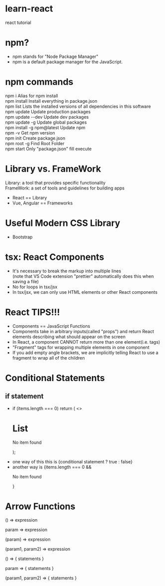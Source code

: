 # learn-react

react tutorial

# npm?

- npm stands for "Node Package Manager"
- npm is a default package manager for the JavaScript.

# npm commands

npm i Alias for npm install  
npm install Install everything in package.json  
npm list Lists the installed versions of all dependencies in this software  
npm update Update production packages  
npm update --dev Update dev packages  
npm update -g Update global packages  
npm install -g npm@latest Update npm  
npm -v Get npm version  
npm init Create package.json  
npm root -g Find Root Folder  
npm start Only "package.json" fill execute

# Library vs. FrameWork

Library: a tool that provides specific functionality  
FrameWork: a set of tools and guidelines for building apps

- React == Library
- Vue, Angular == Frameworks

# Useful Modern CSS Library

- Bootstrap

# tsx: React Components

- It's necessary to break the markup into multiple lines  
  (note that VS Code extension "prettier" automatically does this when saving a file)
- No for loops in tsx/jsx
- In tsx/jsx, we can only use HTML elements or other React components

# React TIPS!!!

- Components == JavaScript Functions
- Components take in arbitrary inputs(called "props") and return React elements describing what should appear on the screen
- In React, a component CANNOT return more than one element(i.e. tags)
- "Fragment" tags for wrapping multiple elements in one component
- If you add empty angle brackets, we are implicitly telling React to use a fragment to wrap all of the children

# Conditional Statements

## if statement

- if (items.length === 0)
return (
<>
  <h1>List</h1>
  <p>No item found</p>
  </>
  );
<!-- if statement inside Fragment tags -->
- one way of this this is {conditional statement ? true : false}
- another way is {items.length === 0 && <p>No item found</p>}

# Arrow Functions

() => expression

param => expression

(param) => expression

(param1, param2) => expression

() => {
statements
}

param => {
statements
}

(param1, param2) => {
statements
}
